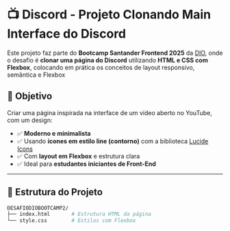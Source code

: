 # 📺 Discord - Projeto Clonando Main Interface do Discord

Este projeto faz parte do **Bootcamp Santander Frontend 2025** da [DIO](https://www.dio.me/), onde o desafio é **clonar uma página do Discord** utilizando **HTML e CSS com Flexbox**, colocando em prática os conceitos de layout responsivo, semântica e Flexbox

## 🎯 Objetivo

Criar uma página inspirada na interface de um vídeo aberto no YouTube, com um design:

- ✅ **Moderno e minimalista**
- ✅ Usando **ícones em estilo line (contorno)** com a biblioteca [Lucide Icons](https://lucide.dev/)
- ✅ Com **layout em Flexbox** e estrutura clara
- ✅ Ideal para **estudantes iniciantes de Front-End**

---

## 📂 Estrutura do Projeto

```bash
DESAFIODIOBOOTCAMP2/
├── index.html       # Estrutura HTML da página
└── style.css        # Estilos com Flexbox
